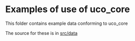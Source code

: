 # Examples of use of uco_core

This folder contains example data conforming to uco_core

The source for these is in [src/data](../src/data/examples)